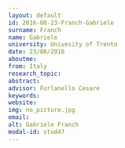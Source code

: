 ```yaml
---
layout: default 
id: 2016-08-23-Franch-Gabriele
surname: Franch
name: Gabriele
university: Univesity of Trento
date: 23/08/2016
aboutme: 
from: Italy
research_topic: 
abstract: 
advisor: Furlanello Cesare
keywords: 
website: 
img: no_picture.jpg
email: 
alt: Gabriele Franch
modal-id: stud47
---
```


